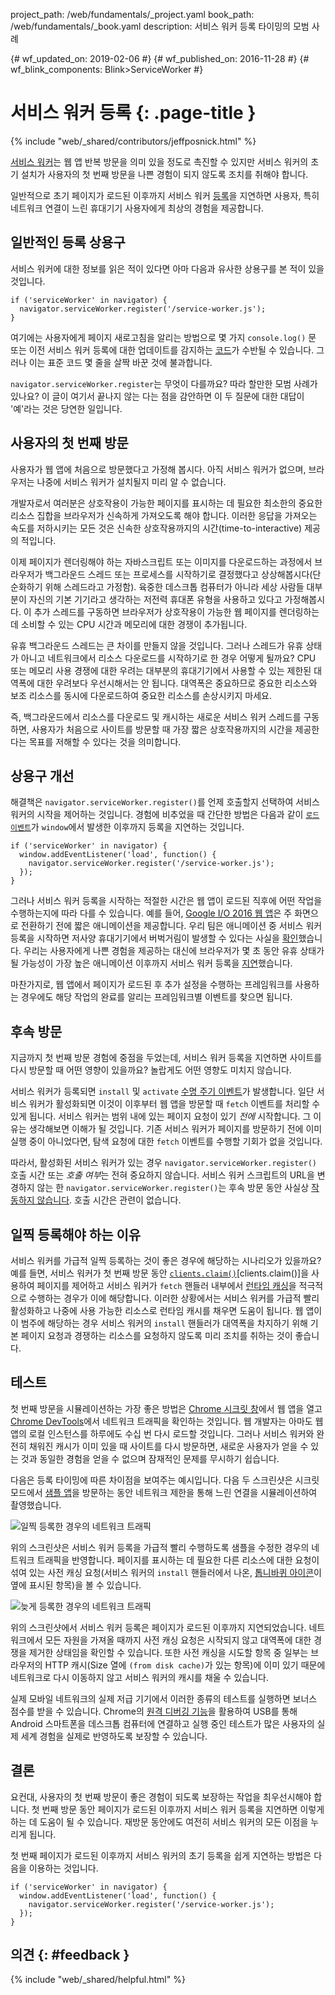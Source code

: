 project_path: /web/fundamentals/_project.yaml
book_path: /web/fundamentals/_book.yaml
description: 서비스 워커 등록 타이밍의 모범 사례

{# wf_updated_on: 2019-02-06 #}
{# wf_published_on: 2016-11-28 #}
{# wf_blink_components: Blink>ServiceWorker #}

# 서비스 워커 등록 {: .page-title }

{% include "web/_shared/contributors/jeffposnick.html" %}

[서비스
워커](/web/fundamentals/getting-started/primers/service-workers)는
웹 앱 반복 방문을 의미 있을 정도로 촉진할 수 있지만 서비스 워커의
초기 설치가 사용자의 첫 번째 방문을 나쁜 경험이 되지 않도록
조치를 취해야 합니다.

일반적으로 초기 페이지가 로드된
이후까지 서비스 워커 [등록](https://developer.mozilla.org/en-US/docs/Web/API/ServiceWorkerContainer/register)을
지연하면 사용자, 특히 네트워크 연결이 느린 휴대기기 사용자에게
최상의 경험을 제공합니다.

## 일반적인 등록 상용구

서비스 워커에 대한 정보를 읽은 적이 있다면 아마
다음과 유사한 상용구를 본 적이 있을 것입니다.

    if ('serviceWorker' in navigator) {
      navigator.serviceWorker.register('/service-worker.js');
    }

여기에는 사용자에게 페이지 새로고침을 알리는 방법으로 몇 가지
`console.log()` 문 또는 이전 서비스 워커 등록에 대한
업데이트를 감지하는 [코드](https://github.com/GoogleChrome/sw-precache/blob/master/demo/app/js/service-worker-registration.js#L20)가
수반될 수 있습니다. 그러나 이는 표준 코드 몇 줄을
살짝 바꾼 것에 불과합니다.

`navigator.serviceWorker.register`는 무엇이 다를까요? 따라 할만한
모범 사례가 있나요? 이 글이 여기서 끝나지 않는 다는 점을 감안하면 이 두 질문에
대한 대답이 '예'라는 것은 당연한 일입니다.

## 사용자의 첫 번째 방문

사용자가 웹 앱에 처음으로 방문했다고 가정해 봅시다. 아직 서비스 워커가 없으며,
브라우저는 나중에 서비스 워커가 설치될지 미리 알 수
없습니다.

개발자로서 여러분은 상호작용이 가능한 페이지를 표시하는 데 필요한 최소한의
중요한 리소스 집합을 브라우저가 신속하게 가져오도록
해야 합니다. 이러한 응답을 가져오는 속도를 저하시키는 모든 것은 신속한
상호작용까지의 시간(time-to-interactive) 제공의 적입니다.

이제 페이지가 렌더링해야 하는 자바스크립트 또는 이미지를
다운로드하는 과정에서 브라우저가 백그라운드 스레드 또는 프로세스를
시작하기로 결정했다고 상상해봅시다(단순화하기 위해 스레드라고 가정함). 육중한
데스크톱 컴퓨터가 아니라 세상 사람들 대부분이 자신의 기본 기기라고 생각하는
저전력 휴대폰 유형을 사용하고 있다고 가정해봅시다. 이
추가 스레드를 구동하면 브라우저가 상호작용이 가능한 웹 페이지를
렌더링하는 데 소비할 수 있는 CPU 시간과 메모리에 대한 경쟁이 추가됩니다.

유휴 백그라운드 스레드는 큰 차이를 만들지 않을 것입니다. 그러나
스레드가 유휴 상태가 아니고 네트워크에서 리소스 다운로드를
시작하기로 한 경우 어떻게 될까요? CPU 또는 메모리 사용 경쟁에
대한 우려는 대부분의 휴대기기에서 사용할 수 있는 제한된 대역폭에
대한 우려보다 우선시해서는 안 됩니다. 대역폭은 중요하므로 중요한 리소스와
보조 리소스를 동시에 다운로드하여 중요한 리소스를 손상시키지 마세요.

즉, 백그라운드에서 리소스를 다운로드 및 캐시하는 새로운 서비스 워커 스레드를
구동하면, 사용자가 처음으로 사이트를 방문할 때
가장 짧은 상호작용까지의 시간을 제공한다는 목표를
저해할 수 있다는 것을 의미합니다.

## 상용구 개선

해결책은 `navigator.serviceWorker.register()`를 언제 호출할지 선택하여 서비스 워커의
시작을 제어하는 것입니다. 경험에 비추었을 때 간단한 방법은 다음과 같이
<code>[로드
이벤트](https://developer.mozilla.org/en-US/docs/Web/API/GlobalEventHandlers/onload)</code>가
<code>window</code>에서 발생한 이후까지 등록을 지연하는 것입니다.

    if ('serviceWorker' in navigator) {
      window.addEventListener('load', function() {
        navigator.serviceWorker.register('/service-worker.js');
      });
    }

그러나 서비스 워커 등록을 시작하는 적절한 시간은 웹 앱이 로드된 직후에
어떤 작업을 수행하는지에 따라 다를 수 있습니다. 예를 들어, [Google I/O
2016 웹 앱](https://events.google.com/io2016/)은 주 화면으로
전환하기 전에 짧은 애니메이션을 제공합니다. 우리 팀은 애니메이션
중 서비스 워커 등록을 시작하면
저사양 휴대기기에서 버벅거림이 발생할 수 있다는 사실을
[확인](/web/showcase/2016/iowa2016)했습니다. 우리는 사용자에게 나쁜 경험을 제공하는 대신에
브라우저가 몇 초 동안 유휴 상태가 될 가능성이
가장 높은 애니메이션 이후까지 서비스 워커 등록을
[지연](https://github.com/GoogleChrome/ioweb2016/blob/8cfa27261f9d07fe8a5bb7d228bd3f35dfc9a91e/app/scripts/helper/elements.js#L42)했습니다.

마찬가지로, 웹 앱에서 페이지가 로드된 후 추가 설정을 수행하는
프레임워크를 사용하는 경우에도 해당 작업의 완료를 알리는
프레임워크별 이벤트를 찾으면 됩니다.

## 후속 방문

지금까지 첫 번째 방문 경험에 중점을 두었는데, 서비스 워커 등록을
지연하면 사이트를 다시 방문할 때 어떤 영향이 있을까요?
놀랍게도 어떤 영향도 미치지 않습니다.

서비스 워커가 등록되면 `install` 및
`activate` [수명 주기 이벤트](/web/fundamentals/instant-and-offline/service-worker/lifecycle)가
발생합니다.
일단 서비스 워커가 활성화되면 이것이 이후부터 
웹 앱을 방문할 때 `fetch` 이벤트를 처리할 수 있게 됩니다. 서비스 워커는 범위 내에 있는
페이지 요청이 있기 *전에* 시작합니다. 그 이유는 생각해보면 이해가
될 것입니다. 기존 서비스 워커가 페이지를 방문하기 전에 이미 실행 중이
아니었다면, 탐색 요청에 대한 `fetch` 이벤트를 수행할
기회가 없을 것입니다.

따라서, 활성화된 서비스 워커가 있는 경우 `navigator.serviceWorker.register()` 호출 시간
또는 *호출 여부*는 전혀 중요하지 않습니다.
서비스 워커 스크립트의 URL을 변경하지 않는 한
`navigator.serviceWorker.register()`는 후속 방문 동안
사실상 [작동하지 않습니다](https://en.wikipedia.org/wiki/NOP). 호출 시간은
관련이 없습니다.

## 일찍 등록해야 하는 이유

서비스 워커를 가급적 일찍 등록하는 것이 좋은 경우에 해당하는
시나리오가 있을까요? 예를 들면, 서비스 워커가 첫 번째 방문 동안
<code>[clients.claim()](https://developer.mozilla.org/en-US/docs/Web/API/Clients/claim)</code>[clients.claim()]을 사용하여
페이지를 제어하고 서비스 워커가 <code>fetch</code> 핸들러 내부에서
[런타임 캐싱](/web/fundamentals/instant-and-offline/offline-cookbook/#on-network-response)을
적극적으로 수행하는 경우가
이에 해당합니다. 이러한 상황에서는
서비스 워커를 가급적 빨리 활성화하고 나중에 사용 가능한 리소스로 런타임 캐시를
채우면 도움이 됩니다. 웹 앱이
이 범주에 해당하는 경우 서비스 워커의 <code>install</code> 핸들러가
대역폭을 차지하기 위해 기본 페이지 요청과 경쟁하는
리소스를 요청하지 않도록 미리 조치를 취하는 것이 좋습니다.

## 테스트

첫 번째 방문을 시뮬레이션하는 가장 좋은 방법은
[Chrome 시크릿 창](https://support.google.com/chromebook/answer/95464?co=GENIE.Platform%3DDesktop)에서
웹 앱을 열고 [Chrome DevTools](/web/tools/chrome-devtools/)에서
네트워크 트래픽을
확인하는 것입니다. 웹 개발자는
아마도 웹 앱의 로컬 인스턴스를 하루에도 수십 번 다시 로드할
것입니다. 그러나 서비스 워커와 완전히 채워진 캐시가
이미 있을 때 사이트를 다시 방문하면, 새로운 사용자가 얻을 수
있는 것과 동일한 경험을 얻을 수 없으며 잠재적인 문제를 무시하기 쉽습니다.

다음은 등록 타이밍에 따른 차이점을 보여주는
예시입니다. 다음 두 스크린샷은 시크릿 모드에서 [샘플 앱](https://github.com/GoogleChrome/sw-precache/tree/master/app-shell-demo)을
방문하는 동안 네트워크 제한을 통해
느린 연결을 시뮬레이션하여 촬영했습니다.

![일찍 등록한 경우의 네트워크 트래픽](images/early-registration.png
"Network traffic with early registration.")

위의 스크린샷은 서비스 워커 등록을 가급적 빨리 수행하도록
샘플을 수정한 경우의 네트워크 트래픽을 반영합니다. 페이지를
표시하는 데 필요한 다른 리소스에
대한 요청이 섞여 있는 사전 캐싱 요청(서비스 워커의 `install` 핸들러에서
나온, [톱니바퀴 아이콘](http://stackoverflow.com/questions/33590378/status-code200-ok-from-serviceworker-in-chrome-network-devtools/33655173#33655173)이 옆에 표시된 항목)을
볼 수 있습니다.

![늦게 등록한 경우의 네트워크 트래픽](images/late-registration.png
"Network traffic with late registration.")


위의 스크린샷에서 서비스 워커 등록은 페이지가 로드된 이후까지
지연되었습니다. 네트워크에서 모든 자원을 가져올 때까지 사전 캐싱 요청은
시작되지 않고 대역폭에 대한 경쟁을 제거한 상태임을
확인할 수 있습니다. 또한 사전 캐싱을 시도할 항목 중 일부는 브라우저의
HTTP 캐시(Size 열에 `(from disk cache)`가 있는 항목)에 이미 있기 때문에
네트워크로 다시 이동하지 않고 서비스 워커의 캐시를 채울 수
있습니다.

실제 모바일 네트워크의 실제 저급 기기에서 이러한 종류의 테스트를
실행하면 보너스 점수를 받을 수 있습니다. Chrome의 [원격 디버깅 기능](/web/tools/chrome-devtools/remote-debugging/)을
활용하여 USB를 통해 Android 스마트폰을
데스크톱 컴퓨터에 연결하고 실행 중인 테스트가 많은 사용자의 실제 세계 경험을
실제로 반영하도록 보장할 수
있습니다.

## 결론

요컨대, 사용자의 첫 번째 방문이 좋은 경험이 되도록 보장하는 작업을
최우선시해야 합니다. 첫 번째 방문 동안 페이지가 로드된 이후까지
서비스 워커 등록을 지연하면 이렇게 하는 데 도움이 될 수 있습니다. 재방문 동안에도
여전히 서비스 워커의 모든 이점을 누리게 됩니다.

첫 번째 페이지가 로드된 이후까지 서비스 워커의
초기 등록을 쉽게 지연하는 방법은 다음을 이용하는 것입니다.

    if ('serviceWorker' in navigator) {
      window.addEventListener('load', function() {
        navigator.serviceWorker.register('/service-worker.js');
      });
    }

## 의견 {: #feedback }

{% include "web/_shared/helpful.html" %}
